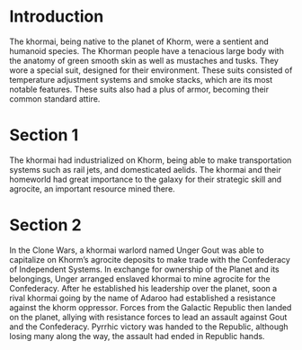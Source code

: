 # Introduction

The khormai, being native to the planet of Khorm, were a sentient and humanoid species.
The Khorman people have a tenacious large body with the anatomy of green smooth skin as well as mustaches and tusks.
They wore a special suit, designed for their environment.
These suits consisted of temperature adjustment systems and smoke stacks, which are its most notable features.
These suits also had a plus of armor, becoming their common standard attire.

# Section 1

The khormai had industrialized on Khorm, being able to make transportation systems such as rail jets, and domesticated aelids.
The khormai and their homeworld had great importance to the galaxy for their strategic skill and agrocite, an important resource mined there.

# Section 2

In the Clone Wars, a khormai warlord named Unger Gout was able to capitalize on Khorm’s agrocite deposits to make trade with the Confederacy of Independent Systems.
In exchange for ownership of the Planet and its belongings, Unger arranged enslaved khormai to mine agrocite for the Confederacy.
After he established his leadership over the planet, soon a rival khormai going by the name of Adaroo had established a resistance against the khorm oppressor.
Forces from the Galactic Republic then landed on the planet, allying with resistance forces to lead an assault against Gout and the Confederacy.
Pyrrhic victory was handed to the Republic, although losing many along the way, the assault had ended in Republic hands.
